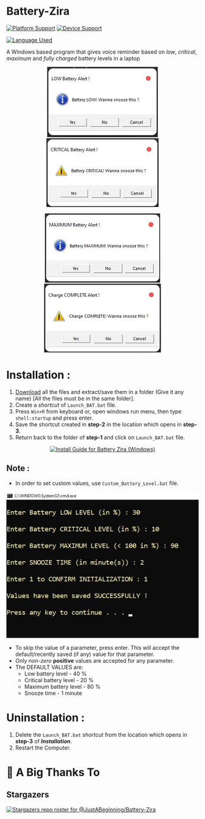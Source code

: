 # Battery-Zira

<p align=left>
<a href="https://github.com/JustABeginning/Battery-Zira#JAB"><img src="https://img.shields.io/badge/platform-windows-blue" alt="Platform Support"></a>
<a href="https://github.com/JustABeginning/Battery-Zira#JAB"><img src="https://img.shields.io/badge/device-laptop-orange" alt="Device Support"></a>
</p>

[![Language Used](https://img.shields.io/badge/language-Batch%20Script%2C%20VBScript-green)](https://github.com/JustABeginning/Battery-Zira#JAB)

A Windows based program that gives voice reminder based on *low*, *critical*, *maximum* and *fully charged* battery levels in a laptop

<p align=center>
<a href="https://github.com/JustABeginning/Battery-Zira#JAB"><img src="Battery_Low_Notify.jpg" alt="Battery Low Notification" hspace=10></a>
<a href="https://github.com/JustABeginning/Battery-Zira#JAB"><img src="Battery_Critical_Notify.jpg" alt="Battery Critical Notification" hspace=10></a>
</p>
<p align=center>
<a href="https://github.com/JustABeginning/Battery-Zira#JAB"><img src="Battery_Max_Notify.jpg" alt="Battery Maximum Notification" hspace=10></a>
<a href="https://github.com/JustABeginning/Battery-Zira#JAB"><img src="Battery_Full_Notify.jpg" alt="Battery Full Notification" hspace=10></a>
</p>

# Installation :

1. [Download](https://github.com/JustABeginning/Battery-Zira/releases) all the files and extract/save them in a folder (Give it any name) [All the files must be in the same folder].
2. Create a *shortcut* of `Launch_BAT.bat` file.
3. Press `Win+R` from keyboard or, open windows run menu, then type `shell:startup` and press enter.
4. Save the shortcut created in **step-2** in the location which opens in **step-3**.
5. Return back to the folder of **step-1** and click on `Launch_BAT.bat` file.

<p align=center>
<a href="https://github.com/JustABeginning/Battery-Zira#JAB">
<img src="Install_Zira.gif" alt="Install Guide for Battery Zira (Windows)">
</a>
</p>

## Note :

+ In order to set custom values, use `Custom_Battery_Level.bat` file.

<p align=center>
<a href="https://github.com/JustABeginning/Battery-Zira#JAB"><img src="Custom_Value.jpg" alt="Set Custom Values"></a>
</p>

+ To skip the value of a parameter, press enter. This will accept the default/recently saved (if any) value for that parameter.
+ Only *non-zero* **positive** values are accepted for any parameter.
+ The DEFAULT VALUES are:
	+ Low battery level - 40 %
	+ Critical battery level - 20 %
	+ Maximum battery level - 80 %
	+ Snooze time - 1 minute

# Uninstallation :

1. Delete the `Launch_BAT.bat` *shortcut* from the location which opens in **step-3** of ***Installation***.
2. Restart the Computer.

# :clap: A Big Thanks To

## Stargazers

[![Stargazers repo roster for @JustABeginning/Battery-Zira](https://reporoster.com/stars/JustABeginning/Battery-Zira)](https://github.com/JustABeginning/Battery-Zira/stargazers)
